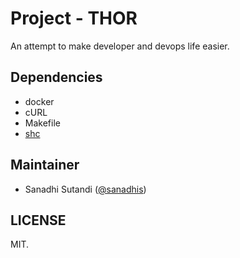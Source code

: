 # Project - THOR
An attempt to make developer and devops life easier.

## Dependencies
* docker
* cURL
* Makefile
* [shc](https://github.com/neurobin/shc)

## Maintainer
- Sanadhi Sutandi ([@sanadhis](https://github.com/sanadhis))

## LICENSE
MIT.